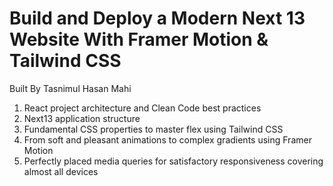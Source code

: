 # Build and Deploy a Modern Next 13 Website With Framer Motion & Tailwind CSS
 Built By Tasnimul Hasan Mahi
 
 1. React project architecture and Clean Code best practices 
 2. Next13 application structure 
 3. Fundamental CSS properties to master flex using Tailwind CSS 
 4. From soft and pleasant animations to complex gradients using Framer Motion 
 5. Perfectly placed media queries for satisfactory responsiveness covering almost  all devices
